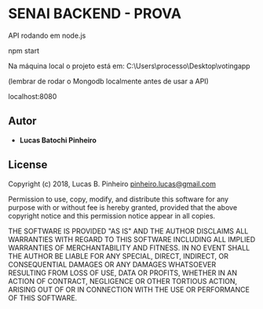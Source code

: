 # SENAI BACKEND - PROVA

API rodando em node.js

npm start


Na máquina local o projeto está em:
C:\Users\processo\Desktop\votingapp

(lembrar de rodar o Mongodb localmente antes de usar a API)

localhost:8080

## Autor

* **Lucas Batochi Pinheiro**

## License

Copyright (c) 2018,
Lucas B. Pinheiro pinheiro.lucas@gmail.com

Permission to use, copy, modify, and distribute this software for any purpose with or without fee is hereby granted, provided that the above copyright notice and this permission notice appear in all copies.

THE SOFTWARE IS PROVIDED "AS IS" AND THE AUTHOR DISCLAIMS ALL WARRANTIES WITH REGARD TO THIS SOFTWARE INCLUDING ALL IMPLIED WARRANTIES OF MERCHANTABILITY AND FITNESS. IN NO EVENT SHALL THE AUTHOR BE LIABLE FOR ANY SPECIAL, DIRECT, INDIRECT, OR CONSEQUENTIAL DAMAGES OR ANY DAMAGES WHATSOEVER RESULTING FROM LOSS OF USE, DATA OR PROFITS, WHETHER IN AN ACTION OF CONTRACT, NEGLIGENCE OR OTHER TORTIOUS ACTION, ARISING OUT OF OR IN CONNECTION WITH THE USE OR PERFORMANCE OF THIS SOFTWARE.

